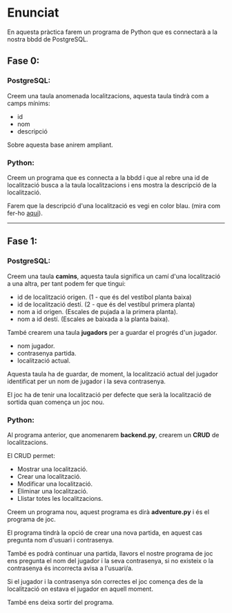# Enunciat

En aquesta pràctica farem un programa de Python que es connectarà a la nostra bbdd de PostgreSQL.

## Fase 0:

### PostgreSQL:

Creem una taula anomenada localitzacions, aquesta taula tindrà com a camps mínims:

- id
- nom
- descripció

Sobre aquesta base anirem ampliant.

### Python:

Creem un programa que es connecta a la bbdd i que al rebre una id de localització busca a la taula localitzacions i ens mostra la descripció de la localització.

Farem que la descripció d'una localització es vegi en color blau. (mira com fer-ho [aqui](https://linuxhint.com/print-colored-text-python/)).

---------------------------------------------------------------------------------------------------------------------------------------

## Fase 1:

### PostgreSQL:

Creem una taula **camins**, aquesta taula significa un camí d'una localització a una altra, per tant podem fer que tingui:

- id de localització origen. (1 - que és del vestíbol planta baixa)
- id de localització destí. (2 - que és del vestíbul primera planta)
- nom a id origen. (Escales de pujada a la primera planta).
- nom a id destí. (Escales ae baixada a la planta baixa).

També crearem una taula **jugadors** per a guardar el progrés d'un jugador.

- nom jugador.
- contrasenya partida.
- localització actual.

Aquesta taula ha de guardar, de moment, la localització actual del jugador identificat per un nom de jugador i la seva contrasenya.

El joc ha de tenir una localització per defecte que serà la localització de sortida quan comença un joc nou.

### Python:

Al programa anterior, que anomenarem **backend.py**, crearem un **CRUD** de localitzacions.

El CRUD permet:

- Mostrar una localització.
- Crear una localització.
- Modificar una localització.
- Eliminar una localització.
- Llistar totes les localitzacions.

Creem un programa nou, aquest programa es dirà **adventure.py** i és el programa de joc.

El programa tindrà la opció de crear una nova partida, en aquest cas pregunta nom d'usuari i contrasenya.

També es podrà continuar una partida, llavors el nostre programa de joc ens pregunta el nom del jugador i la seva contrasenya, si no existeix o la contrasenya és incorrecta avisa a l'usuari/a. 

Si el jugador i la contrasenya són correctes el joc comença des de la localització on estava el jugador en aquell moment.

També ens deixa sortir del programa.




